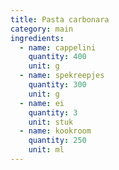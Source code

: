```yaml
---
title: Pasta carbonara
category: main
ingredients:
  - name: cappelini
    quantity: 400
    unit: g
  - name: spekreepjes
    quantity: 300
    unit: g
  - name: ei
    quantity: 3
    unit: stuk
  - name: kookroom
    quantity: 250
    unit: ml
---
```


<Recipe />

